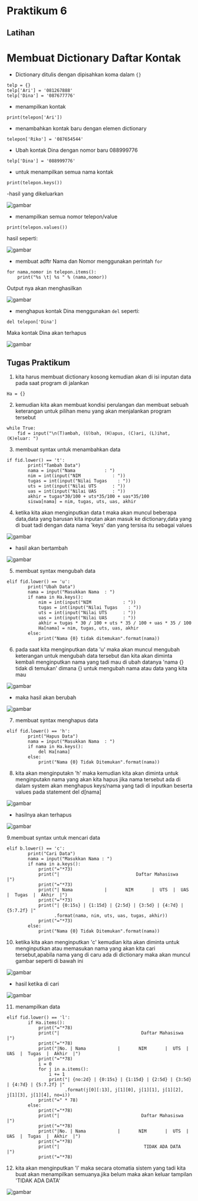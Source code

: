  # Praktikum 6

## Latihan 

# Membuat Dictionary Daftar Kontak

- Dictionary ditulis dengan dipisahkan koma dalam ```{}```

```
telp = {}
telp['Ari'] = '081267888'
telp['Dina'] = '087677776'
```

- menampilkan kontak 

```
print(telepon['Ari'])
```

- menambahkan kontak baru dengan elemen dictionary 

```
telepon['Riko'] = '087654544'
```
- Ubah kontak Dina dengan nomor baru 088999776
```
telp['Dina'] = '088999776'
```

- untuk menampilkan semua nama kontak
```
print(telepon.keys())
```

-hasil yang dikeluarkan

![gambar](gambar/lab6.1.png)

- menampilkan semua nomor telepon/value

```
print(telepon.values())
```

hasil seperti:

![gambar](gambar/lab6.2.png)

- membuat adftr Nama dan Nomor menggunakan perintah ```for```

```
for nama,nomor in telepon.items():
    print("%s \t| %s " % (nama,nomor))
```

Output nya akan menghasilkan

![gambar](gambar/lab6.3.png)

- menghapus kontak Dina menggunakan ```del``` 
seperti:

``` 
del telepon['Dina']
```

Maka kontak Dina akan terhapus

![gambar](gambar/lab6.4.png)

## Tugas Praktikum
1. kita harus membuat dictionary kosong kemudian akan di isi inputan data pada saat program di jalankan 
```
Ha = {}
```
2. kemudian kita akan membuat kondisi perulangan dan membuat sebuah keterangan untuk pilihan menu yang akan menjalankan program tersebut 
```
while True:
    fid = input("\n(T)ambah, (U)bah, (H)apus, (C)ari, (L)ihat, (K)eluar: ")
```
3. membuat syntax untuk menambahkan data 
```
if fid.lower() == 't':
        print("Tambah Data")
        nama = input("Nama           : ")
        nim = int(input("NIM            : "))
        tugas = int(input("Nilai Tugas    : "))
        uts = int(input("Nilai UTS      : "))
        uas = int(input("Nilai UAS      : "))
        akhir = tugas*30/100 + uts*35/100 + uas*35/100
        siswa[nama] = nim, tugas, uts, uas, akhir
```
4. ketika kita akan menginputkan data t maka akan muncul beberapa data,data  yang barusan kita inputan akan masuk ke dictionary,data yang di buat tadi dengan data nama 'keys' dan yang tersisa itu sebagai values

![gambar](gambar/lab6.5.png)

- hasil akan bertambah

![gambar](gambar/lab6.6.png)

5. membuat syntax mengubah data
```
elif fid.lower() == 'u':
        print("Ubah Data")
        nama = input("Masukkan Nama  : ")
        if nama in Ha.keys():
            nim = int(input("NIM            : "))
            tugas = int(input("Nilai Tugas    : "))
            uts = int(input("Nilai UTS      : "))
            uas = int(input("Nilai UAS      : "))
            akhir = tugas * 30 / 100 + uts * 35 / 100 + uas * 35 / 100
            Ha[nama] = nim, tugas, uts, uas, akhir
        else:
            print("Nama {0} tidak ditemukan".format(nama))
```
6. pada saat kita menginputkan data 'u' maka akan muncul mengubah keterangan untuk mengubah data tersebut dan kita akan diminta kembali menginputkan nama yang tadi mau di ubah datanya 'nama {} tidak di temukan' dimana {} untuk mengubah nama atau data yang kita mau

![gambar](gambar/lab6.7.png)

- maka hasil akan berubah

![gambar](gambar/lab6.8.png)

7. membuat syntax menghapus data
```
elif fid.lower() == 'h':
        print("Hapus Data")
        nama = input("Masukkan Nama  : ")
        if nama in Ha.keys():
            del Ha[nama]
        else:
            print("Nama {0} Tidak Ditemukan".format(nama))
```
8. kita akan menginputakn 'h' maka kemudian kita akan diminta untuk menginputakn nama yang akan kita hapus jika nama tersebut ada di dalam system akan menghapus keys/nama yang tadi di inputkan beserta values pada statement del d[nama]

![gambar](gambar/lab6.9.png)

- hasilnya akan terhapus

![gambar](gambar/lab6.10.png)

9.membuat syntax untuk mencari data
```
elif b.lower() == 'c':
        print("Cari Data")
        nama = input("Masukkan Nama : ")
        if nama in a.keys():
            print("="*73)
            print("|                             Daftar Mahasiswa                          |")
            print("="*73)
            print("| Nama            |       NIM       |  UTS  |  UAS  |  Tugas  |  Akhir  |")
            print("="*73)
            print("| {0:15s} | {1:15d} | {2:5d} | {3:5d} | {4:7d} | {5:7.2f} |"
                  .format(nama, nim, uts, uas, tugas, akhir))
            print("="*73)
        else:
            print("Nama {0} Tidak Ditemukan".format(nama))
```
10. ketika kita akan menginputkan 'c' kemudian kita akan diminta untuk menginputkan atau memasukan nama yang akan kita cari tersebut,apabila nama yang di caru ada di dictionary maka akan muncul gambar seperti di bawah ini

![gambar](gambar/lab6.11.png)

- hasil ketika di cari

![gambar](gambar/lab6.12.png)

11. menampilkan data
```
elif fid.lower() == 'l':
        if Ha.items():
            print("="*78)
            print("|                               Daftar Mahasiswa                             |")
            print("="*78)
            print("|No. | Nama            |       NIM       |  UTS  |  UAS  |  Tugas  |  Akhir  |")
            print("="*78)
            i = 0
            for j in a.items():
                i += 1
                print("| {no:2d} | {0:15s} | {1:15d} | {2:5d} | {3:5d} | {4:7d} | {5:7.2f} |"
                      .format(j[0][:13], j[1][0], j[1][1], j[1][2], j[1][3], j[1][4], no=i))
            print("=" * 78)
        else:
            print("="*78)
            print("|                               Daftar Mahasiswa                             |")
            print("="*78)
            print("|No. | Nama            |       NIM       |  UTS  |  UAS  |  Tugas  |  Akhir  |")
            print("="*78)
            print("|                                TIDAK ADA DATA                              |")
            print("="*78)
```
12. kita akan menginputkan 'l' maka secara otomatia sistem yang tadi kita buat akan menampilkan semuanya.jika belum maka akan keluar tampilan 'TIDAK ADA DATA'

![gambar](gambar/lab6.13.png)

